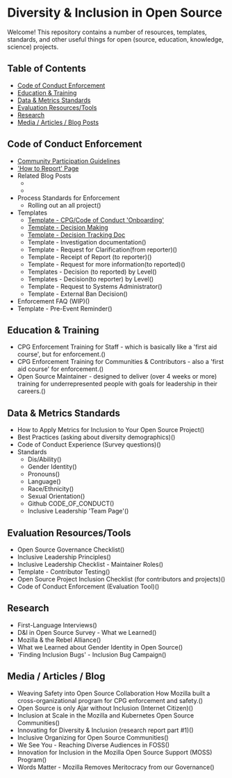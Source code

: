 # Diversity & Inclusion in Open Source

Welcome! This repository contains a number of resources, templates, standards, and other useful things for open (source, education, knowledge, science) projects.

## Table of Contents
- [Code of Conduct Enforcement](#code-of-conduct-enforcement)
- [Education & Training](#education--training)
- [Data & Metrics Standards](#data--metrics-standards)
- [Evaluation Resources/Tools](#evaluation-resourcestools)
- [Research](#research)
- [Media / Articles / Blog Posts](#media--articles--blog-posts)

## Code of Conduct Enforcement
- [Community Participation Guidelines](https://www.google.com/)
- ['How to Report' Page]()
- Related Blog Posts
    - []()
    - []()
- Process Standards for Enforcement
    - Rolling out an all project()
- Templates
    - [Template - CPG/Code of Conduct 'Onboarding']()
    - [Template - Decision Making]()
    - [Template - Decision Tracking Doc]()
    - Template - Investigation documentation()
    - Template - Request for Clarification(from reporter)()
    - Template - Receipt of Report (to reporter)()
    - Template - Request for more information(to reported)()
    - Templates - Decision (to reported) by Level()
    - Templates - Decision(to reporter) by Level()
    - Template - Request to Systems Administrator()
    - Template - External Ban Decision()
- Enforcement FAQ (WIP)()
- Template - Pre-Event Reminder()

## Education & Training
- CPG Enforcement Training for Staff - which is basically like a 'first aid course', but for enforcement.()
- CPG Enforcement Training for Communities & Contributors - also a 'first aid course' for enforcement.()
- Open Source Maintainer - designed to deliver (over 4 weeks or more) training for underrepresented people with goals for leadership in their careers.()

## Data & Metrics Standards
- How to Apply Metrics for Inclusion to Your Open Source Project()
- Best Practices (asking about diversity demographics)()
- Code of Conduct Experience (Survey questions)()
- Standards
    - Dis/Ability()
    - Gender Identity()
    - Pronouns()
    - Language()
    - Race/Ethnicity()
    - Sexual Orientation()
    - Github CODE_OF_CONDUCT()
    - Inclusive Leadership 'Team Page'()

## Evaluation Resources/Tools
- Open Source Governance Checklist()
- Inclusive Leadership Principles()
- Inclusive Leadership Checklist - Maintainer Roles()
- Template - Contributor Testing()
- Open Source Project Inclusion Checklist (for contributors and projects)()
- Code of Conduct Enforcement (Evaluation Tool)()

## Research
- First-Language Interviews()
- D&I in Open Source Survey - What we Learned()
- Mozilla & the Rebel Alliance()
- What we Learned about Gender Identity in Open Source()
- 'Finding Inclusion Bugs' - Inclusion Bug Campaign()

## Media / Articles / Blog
- Weaving Safety into Open Source Collaboration How Mozilla built a cross-organizational program for CPG enforcement and safety.()
- Open Source is only Ajar without Inclusion (Internet Citizen)()
- Inclusion at Scale in the Mozilla and Kubernetes Open Source Communities()
- Innovating for Diversity & Inclusion (research report part #1)()
- Inclusive Organizing for Open Source Communities()
- We See You - Reaching Diverse Audiences in FOSS()
- Innovation for Inclusion in the Mozilla Open Source Support (MOSS) Program()
- Words Matter - Mozilla Removes Meritocracy from our Governance()





